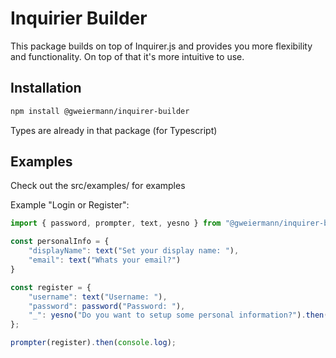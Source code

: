 # Inquirier Builder

This package builds on top of Inquirer.js and provides you more flexibility and functionality.
On top of that it's more intuitive to use.

## Installation
```sh
npm install @gweiermann/inquirer-builder
```
Types are already in that package (for Typescript)

## Examples
Check out the src/examples/ for examples

Example "Login or Register":
```javascript
import { password, prompter, text, yesno } from "@gweiermann/inquirer-builder";

const personalInfo = {
    "displayName": text("Set your display name: "),
    "email": text("Whats your email?")
}

const register = {
    "username": text("Username: "),
    "password": password("Password: "),
    "_": yesno("Do you want to setup some personal information?").then(personalInfo)
};

prompter(register).then(console.log);
```
